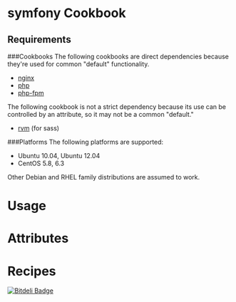 # symfony Cookbook

## Requirements

###Cookbooks
The following cookbooks are direct dependencies because they're used for common "default" functionality.

- [nginx](https://github.com/opscode-cookbooks/nginx)
- [php](https://github.com/opscode-cookbooks/php) 
- [php-fpm](https://github.com/yevgenko/cookbook-php-fpm)

The following cookbook is not a strict dependency because its use can be controlled by an attribute, so it may not be a common "default."
- [rvm](https://github.com/opscode-cookbooks/nginx) (for sass)

###Platforms
The following platforms are supported:

- Ubuntu 10.04, Ubuntu 12.04
- CentOS 5.8, 6.3

Other Debian and RHEL family distributions are assumed to work.

# Usage

# Attributes

# Recipes

[![Bitdeli Badge](https://d2weczhvl823v0.cloudfront.net/chewbacco/symfony-cookbook/trend.png)](https://bitdeli.com/free "Bitdeli Badge")

